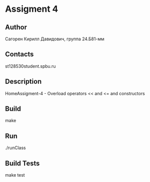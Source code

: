 # Assigment 4
## Author
Сагорен Кирилл Давидович, группа 24.Б81-мм
## Contacts
st128530student.spbu.ru
## Description
HomeAssigment-4 - Overload operators << and <= and constructors
## Build
make
## Run
./runClass
## Build Tests
make test
